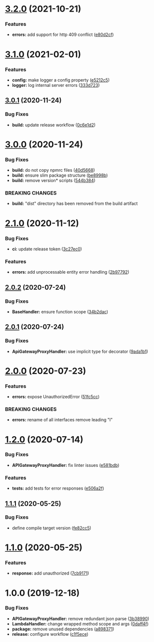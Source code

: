 # [3.2.0](https://github.com/enter-at/node-aws-lambda-handlers/compare/v3.1.0...v3.2.0) (2021-10-21)


### Features

* **errors:** add support for http 409 conflict ([e80d2cf](https://github.com/enter-at/node-aws-lambda-handlers/commit/e80d2cf70cea646fd2d6b47b6aead4323a4a6064))

# [3.1.0](https://github.com/enter-at/node-aws-lambda-handlers/compare/v3.0.1...v3.1.0) (2021-02-01)


### Features

* **config:** make logger a config property ([e5212c5](https://github.com/enter-at/node-aws-lambda-handlers/commit/e5212c5178973583d59a76f624fa147fe9921e9b))
* **logger:** log internal server errors ([333d723](https://github.com/enter-at/node-aws-lambda-handlers/commit/333d7235c058f4e71bc2e730e28960bb98a065ef))

## [3.0.1](https://github.com/enter-at/node-aws-lambda-handlers/compare/v3.0.0...v3.0.1) (2020-11-24)


### Bug Fixes

* **build:** update release workflow ([0c6e1d2](https://github.com/enter-at/node-aws-lambda-handlers/commit/0c6e1d2ac53800391af278839db8241e13c33f83))

# [3.0.0](https://github.com/enter-at/node-aws-lambda-handlers/compare/v2.1.0...v3.0.0) (2020-11-24)


### Bug Fixes

* **build:** do not copy npmrc files ([40d5668](https://github.com/enter-at/node-aws-lambda-handlers/commit/40d566818104060d13cf029044b6294c4d34bd80))
* **build:** ensure slim package structure ([be8998b](https://github.com/enter-at/node-aws-lambda-handlers/commit/be8998b160433c52dfa7d877cba60e2f1ed6e698))
* **build:** remove version* scripts ([544b384](https://github.com/enter-at/node-aws-lambda-handlers/commit/544b384b899a30c6650091bd31c3f49909fa1afd))


### BREAKING CHANGES

* **build:** "dist" directory has been removed from the build artifact

# [2.1.0](https://github.com/enter-at/node-aws-lambda-handlers/compare/v2.0.2...v2.1.0) (2020-11-12)


### Bug Fixes

* **ci:** update release token ([3c27ec0](https://github.com/enter-at/node-aws-lambda-handlers/commit/3c27ec0e45ac84ffca9ce93264b373577c10a54c))


### Features

* **errors:** add unprocessable entity error handling ([2b97792](https://github.com/enter-at/node-aws-lambda-handlers/commit/2b97792ba18667214d910452c513472eb91681ed))

## [2.0.2](https://github.com/enter-at/node-aws-lambda-handlers/compare/v2.0.1...v2.0.2) (2020-07-24)


### Bug Fixes

* **BaseHandler:** ensure function scope ([34b2dac](https://github.com/enter-at/node-aws-lambda-handlers/commit/34b2dacac1961cdaa56c3db2c027883cf49d8474))

## [2.0.1](https://github.com/enter-at/node-aws-lambda-handlers/compare/v2.0.0...v2.0.1) (2020-07-24)


### Bug Fixes

* **ApiGatewayProxyHandler:** use implicit type for decorator ([9ada1b1](https://github.com/enter-at/node-aws-lambda-handlers/commit/9ada1b1c1e07b0dc9e8359d3486289f0af96e6c0))

# [2.0.0](https://github.com/enter-at/node-aws-lambda-handlers/compare/v1.2.0...v2.0.0) (2020-07-23)


### Features

* **errors:** expose UnauthorizedError ([51fc5cc](https://github.com/enter-at/node-aws-lambda-handlers/commit/51fc5cc2b68ee3831b0b8d1a0310521e46283ac5))


### BREAKING CHANGES

* **errors:** rename of all interfaces remove leading "I"

# [1.2.0](https://github.com/enter-at/node-aws-lambda-handlers/compare/v1.1.1...v1.2.0) (2020-07-14)


### Bug Fixes

* **APIGatewayProxyHandler:** fix linter issues ([e581bdb](https://github.com/enter-at/node-aws-lambda-handlers/commit/e581bdbec70d4d48e5c67b6240d79d2017192fb9))


### Features

* **tests:** add tests for error responses ([e506a2f](https://github.com/enter-at/node-aws-lambda-handlers/commit/e506a2ffd712cacb2e3c6c2cd8674a7815909702))

## [1.1.1](https://github.com/enter-at/aws-node/compare/v1.1.0...v1.1.1) (2020-05-25)


### Bug Fixes

* define compile target version ([fe82cc5](https://github.com/enter-at/aws-node/commit/fe82cc52cb72744b4fc815e4a3b6163a7880b421))

# [1.1.0](https://github.com/enter-at/aws-node/compare/v1.0.0...v1.1.0) (2020-05-25)


### Features

* **response:** add unauthorized ([7cb9171](https://github.com/enter-at/aws-node/commit/7cb91716dbb514142b407d999141695a61b9ceae))

# 1.0.0 (2019-12-18)


### Bug Fixes

* **APIGatewayProxyHandler:** remove redundant json parse ([3b38990](https://github.com/enter-at/aws-node/commit/3b38990a95108dd6b09c0f8dfb80580a1b7e7d7e))
* **LambdaHandler:** change wrapped method scope and args ([0daff4f](https://github.com/enter-at/aws-node/commit/0daff4f27ba9c061539803b06cacb0a3013c1258))
* **package:** remove unused dependencies ([a898371](https://github.com/enter-at/aws-node/commit/a8983714d7e50eb53956afb97332c8f59419eee8))
* **release:** configure workflow ([c1f5ece](https://github.com/enter-at/aws-node/commit/c1f5eceb932947a31e7b239154f60b2929589b6c))
